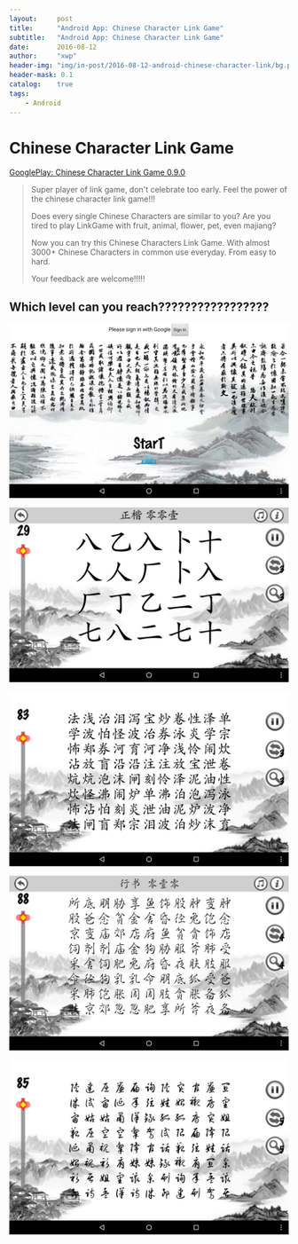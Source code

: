 ```yaml
---
layout:     post
title:      "Android App: Chinese Character Link Game"
subtitle:   "Android App: Chinese Character Link Game"
date:       2016-08-12
author:     "xwp"
header-img: "img/in-post/2016-08-12-android-chinese-character-link/bg.png"
header-mask: 0.1
catalog:    true
tags:
    - Android
---
```


# Chinese Character Link Game

[GooglePlay: Chinese Character Link Game 0.9.0](https://play.google.com/store/apps/details?id=com.xwp.app.chinesecharacterlink)

> Super player of link game, don't celebrate too early.
> Feel the power of the chinese character link game!!!
> 
> Does every single Chinese Characters are similar to you?
> Are you tired to play LinkGame with fruit, animal, flower, pet, even majiang?
> 
> Now you can try this Chinese Characters Link Game.
> With almost 3000+ Chinese Characters in common use everyday. From easy to hard.
> 
> Your feedback are welcome!!!!!

## Which level can you reach?????????????????

![](/img/in-post/2016-08-12-android-chinese-character-link/1.png)
<br />

![](/img/in-post/2016-08-12-android-chinese-character-link/2.png)
<br />

![](/img/in-post/2016-08-12-android-chinese-character-link/3.png)
<br />

![](/img/in-post/2016-08-12-android-chinese-character-link/4.png)
<br />

![](/img/in-post/2016-08-12-android-chinese-character-link/5.png)